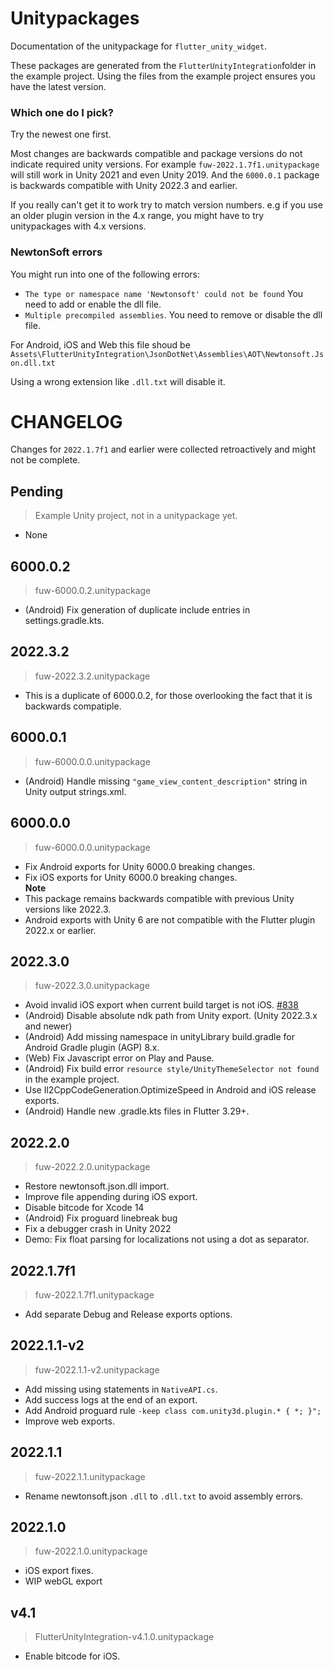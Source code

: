 # Unitypackages
Documentation of the unitypackage for `flutter_unity_widget`.

These packages are generated from the `FlutterUnityIntegration`folder in the example project.
Using the files from the example project ensures you have the latest version.


### Which one do I pick?
Try the newest one first.

Most changes are backwards compatible and package versions do not indicate required unity versions.
For example `fuw-2022.1.7f1.unitypackage` will still work in Unity 2021 and even Unity 2019.
And the `6000.0.1` package is backwards compatible with Unity 2022.3 and earlier.


If you really can't get it to work try to match version numbers.
e.g if you use an older plugin version in the 4.x range, you might have to try unitypackages with 4.x versions.


### NewtonSoft errors
You might run into one of the following errors:

- `The type or namespace name 'Newtonsoft' could not be found`
 You need to add or enable the dll file.
- `Multiple precompiled assemblies`.
You need to remove or disable the dll file.

For Android, iOS and Web this file shoud be
`Assets\FlutterUnityIntegration\JsonDotNet\Assemblies\AOT\Newtonsoft.Json.dll.txt`

Using a wrong extension like `.dll.txt` will disable it.

# CHANGELOG
Changes for `2022.1.7f1` and earlier were collected retroactively and might not be complete.

## Pending
> Example Unity project, not in a unitypackage yet.
* None

## 6000.0.2
> fuw-6000.0.2.unitypackage
* (Android) Fix generation of duplicate include entries in settings.gradle.kts.

## 2022.3.2
> fuw-2022.3.2.unitypackage
* This is a duplicate of 6000.0.2, for those overlooking the fact that it is backwards compatiple.

## 6000.0.1
> fuw-6000.0.0.unitypackage
* (Android) Handle missing `"game_view_content_description"` string in Unity output strings.xml.

## 6000.0.0
> fuw-6000.0.0.unitypackage
* Fix Android exports for Unity 6000.0 breaking changes.  
* Fix iOS exports for Unity 6000.0 breaking changes.   
**Note** 
* This package remains backwards compatible with previous Unity versions like 2022.3.
* Android exports with Unity 6 are not compatible with the Flutter plugin 2022.x or earlier.

## 2022.3.0
>fuw-2022.3.0.unitypackage
* Avoid invalid iOS export when current build target is not iOS. [#838](https://github.com/juicycleff/flutter-unity-view-widget/pull/838)
* (Android) Disable absolute ndk path from Unity export. (Unity 2022.3.x and newer) 
* (Android) Add missing namespace in unityLibrary build.gradle for Android Gradle plugin (AGP) 8.x.
* (Web) Fix Javascript error on Play and Pause.
* (Android) Fix build error `resource style/UnityThemeSelector not found` in the example project.
* Use Il2CppCodeGeneration.OptimizeSpeed in Android and iOS release exports.
* (Android) Handle new .gradle.kts files in Flutter 3.29+.


## 2022.2.0
>fuw-2022.2.0.unitypackage
* Restore newtonsoft.json.dll import. 
* Improve file appending during iOS export.
* Disable bitcode for Xcode 14
* (Android) Fix proguard linebreak bug
* Fix a debugger crash in Unity 2022
* Demo: Fix float parsing for localizations not using a dot as separator.

## 2022.1.7f1
>fuw-2022.1.7f1.unitypackage
* Add separate Debug and Release exports options.

## 2022.1.1-v2
>fuw-2022.1.1-v2.unitypackage
* Add missing using statements in `NativeAPI.cs`.
* Add success logs at the end of an export.
* Add Android proguard rule `-keep class com.unity3d.plugin.* { *; }";`
* Improve web exports.

## 2022.1.1
>fuw-2022.1.1.unitypackage
* Rename newtonsoft.json `.dll` to `.dll.txt` to avoid assembly errors.

## 2022.1.0
>fuw-2022.1.0.unitypackage
* iOS export fixes.
* WIP webGL export

## v4.1
 >FlutterUnityIntegration-v4.1.0.unitypackage
* Enable bitcode for iOS.
